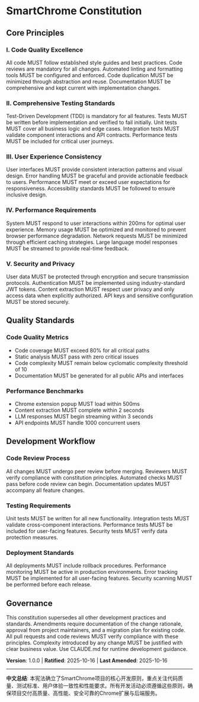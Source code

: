 <!--
Sync Impact Report:
- Version change: template → 1.0.0
- Modified principles: All principles created from template
- Added sections: Quality Standards, Development Workflow
- Removed sections: None (template sections filled)
- Templates requiring updates: ✅ All templates aligned with new principles
- Follow-up TODOs: None - all placeholders resolved
-->

# SmartChrome Constitution

## Core Principles

### I. Code Quality Excellence
All code MUST follow established style guides and best practices. Code reviews are mandatory for all changes. Automated linting and formatting tools MUST be configured and enforced. Code duplication MUST be minimized through abstraction and reuse. Documentation MUST be comprehensive and kept current with implementation changes.

### II. Comprehensive Testing Standards
Test-Driven Development (TDD) is mandatory for all features. Tests MUST be written before implementation and verified to fail initially. Unit tests MUST cover all business logic and edge cases. Integration tests MUST validate component interactions and API contracts. Performance tests MUST be included for critical user journeys.

### III. User Experience Consistency
User interfaces MUST provide consistent interaction patterns and visual design. Error handling MUST be graceful and provide actionable feedback to users. Performance MUST meet or exceed user expectations for responsiveness. Accessibility standards MUST be followed to ensure inclusive design.

### IV. Performance Requirements
System MUST respond to user interactions within 200ms for optimal user experience. Memory usage MUST be optimized and monitored to prevent browser performance degradation. Network requests MUST be minimized through efficient caching strategies. Large language model responses MUST be streamed to provide real-time feedback.

### V. Security and Privacy
User data MUST be protected through encryption and secure transmission protocols. Authentication MUST be implemented using industry-standard JWT tokens. Content extraction MUST respect user privacy and only access data when explicitly authorized. API keys and sensitive configuration MUST be stored securely.

## Quality Standards

### Code Quality Metrics
- Code coverage MUST exceed 80% for all critical paths
- Static analysis MUST pass with zero critical issues
- Code complexity MUST remain below cyclomatic complexity threshold of 10
- Documentation MUST be generated for all public APIs and interfaces

### Performance Benchmarks
- Chrome extension popup MUST load within 500ms
- Content extraction MUST complete within 2 seconds
- LLM responses MUST begin streaming within 3 seconds
- API endpoints MUST handle 1000 concurrent users

## Development Workflow

### Code Review Process
All changes MUST undergo peer review before merging. Reviewers MUST verify compliance with constitution principles. Automated checks MUST pass before code review can begin. Documentation updates MUST accompany all feature changes.

### Testing Requirements
Unit tests MUST be written for all new functionality. Integration tests MUST validate cross-component interactions. Performance tests MUST be included for user-facing features. Security tests MUST verify data protection measures.

### Deployment Standards
All deployments MUST include rollback procedures. Performance monitoring MUST be active in production environments. Error tracking MUST be implemented for all user-facing features. Security scanning MUST be performed before each release.

## Governance

This constitution supersedes all other development practices and standards. Amendments require documentation of the change rationale, approval from project maintainers, and a migration plan for existing code. All pull requests and code reviews MUST verify compliance with these principles. Complexity introduced by any change MUST be justified with clear business value. Use CLAUDE.md for runtime development guidance.

**Version**: 1.0.0 | **Ratified**: 2025-10-16 | **Last Amended**: 2025-10-16

---

**中文总结**: 本宪法确立了SmartChrome项目的核心开发原则，重点关注代码质量、测试标准、用户体验一致性和性能要求。所有开发活动必须遵循这些原则，确保项目交付高质量、高性能、安全可靠的Chrome扩展与后端服务。